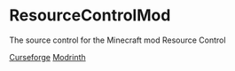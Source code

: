 # ResourceControlMod
The source control for the Minecraft mod Resource Control

[Curseforge](https://www.curseforge.com/minecraft/mc-mods/resourcecontrol)
[Modrinth]()
